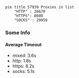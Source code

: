 
```mermaid
pie title 57939 Proxies in list
    "HTTP" : 26670
    "HTTPS": 8608
    "SOCKS" : 29959
```

### Some Info
#### Average Timeout

- mixed: 3.6s
- http: 1.8s
- https: 8.2s
- socks: 5.1s